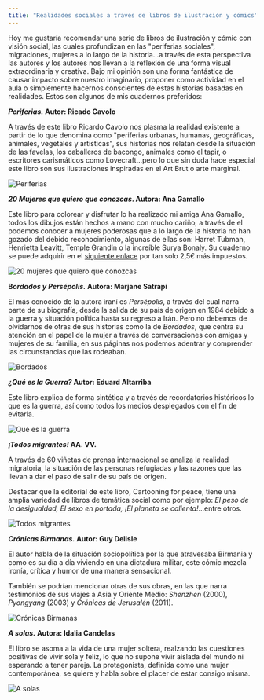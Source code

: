 ```yaml
---
title: "Realidades sociales a través de libros de ilustración y cómics"
---
```




Hoy me gustaría recomendar una serie de libros de ilustración y cómic con visión social, las cuales profundizan en las "periferias sociales", migraciones, mujeres a lo largo de la historia...a través de esta perspectiva las autores y los autores nos llevan a la reflexión de una forma visual extraordinaria y creativa. Bajo mi opinión son una forma fantástica de causar impacto sobre nuestro imaginario, proponer como actividad en el aula o simplemente hacernos conscientes de estas historias basadas en realidades. Estos son algunos de mis cuadernos preferidos: 

***Periferias.* Autor: Ricado Cavolo**

A través de este libro Ricardo Cavolo nos plasma la realidad existente  a partir de lo que denomina como "periferias urbanas, humanas, geográficas, animales, vegetales y artísticas", sus historias nos relatan desde la situación de las favelas, los caballeros de bacongo, animales como el tapir, o escritores carismáticos como Lovecraft...pero lo que sin duda hace especial este libro son sus ilustraciones inspiradas en el Art Brut o arte marginal. 

![Periferias](https://i.imgur.com/fHWyT6Nl.jpg)

***20 Mujeres que quiero que conozcas*. Autora: Ana Gamallo**

Este libro para colorear y disfrutar lo ha realizado mi amiga Ana Gamallo, todos los dibujos están hechos a mano con mucho cariño, a través de el podemos conocer a mujeres poderosas que a lo largo de la historia no han gozado del debido reconocimiento, algunas de ellas son: Harret Tubman, Henrietta Leavitt, Temple Grandin o la increíble Surya Bonaly. Su cuaderno se puede adquirir en el [siguiente enlace](https://payhip.com/b/XdNZ) por tan solo 2,5€ más impuestos. 

![20 mujeres que quiero que conozcas](https://i.imgur.com/DGrnhV1.jpg)

**B*ordados y Persépolis.* Autora: Marjane Satrapi**

El más conocido de la autora iraní es *Persépolis*, a través del cual narra parte de su biografía, desde la salida de su país de origen en 1984 debido a la guerra y  situación política hasta su regreso a Irán. Pero no debemos de olvidarnos de otras de sus historias como la de *Bordados*, que centra su atención en el papel de la mujer a través de conversaciones con amigas y mujeres de su familia, en sus páginas nos podemos adentrar y comprender  las circunstancias que las rodeaban. 

![Bordados](https://i.imgur.com/GvkHZbi.jpg)

***¿Qué es la Guerra?* Autor: Eduard Altarriba** 

Este libro explica de forma sintética y a través de recordatorios históricos lo que es la guerra, así como todos los medios desplegados con el fin de evitarla.

![Qué es la guerra](https://i.imgur.com/1Ynpxu9.jpg)

***¡Todos migrantes!* AA. VV.** 

A través de 60 viñetas de prensa internacional se analiza la realidad migratoria, la situación de las personas refugiadas y las razones que las llevan a dar el paso de salir de su país de origen. 

Destacar que la editorial de este libro, Cartooning for peace, tiene una amplia variedad de libros de temática social como por ejemplo: *El peso de la desigualdad, El sexo en portada, ¡El planeta se calienta!*...entre otros. 

![Todos migrantes](https://i.imgur.com/sDsvXyK.jpg)

***Crónicas Birmanas.* Autor: Guy Delisle** 

El autor habla de la situación sociopolítica por la que atravesaba Birmania y como es su día a día viviendo en una dictadura militar, este cómic mezcla ironía, crítica y humor de una manera sensacional. 

También se podrían mencionar otras de sus obras, en las que narra testimonios de sus viajes a Asia y Oriente Medio: *Shenzhen* (2000), *Pyongyang* (2003) y *Crónicas de Jerusalén* (2011).

![Crónicas Birmanas](https://i.imgur.com/j0QIhFm.jpg)

***A solas.* Autora: Idalia Candelas**

El libro se asoma a la vida de una mujer soltera, realzando las cuestiones positivas de vivir sola y feliz, lo que no supone vivir aislada del mundo ni esperando a tener pareja. La protagonista, definida como una mujer contemporánea, se quiere y habla sobre el placer de estar consigo misma. 

![A solas](https://i.imgur.com/p0PwEkK.jpg) 